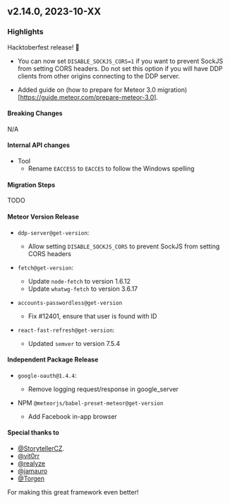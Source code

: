 ## v2.14.0, 2023-10-XX

### Highlights

Hacktoberfest release! 🎉

* You can now set `DISABLE_SOCKJS_CORS=1` if you want to prevent SockJS from setting CORS headers. Do not set this option if you will have DDP clients from other origins connecting to the DDP server.

* Added guide on (how to prepare for Meteor 3.0 migration)[https://guide.meteor.com/prepare-meteor-3.0].

#### Breaking Changes

N/A

####  Internal API changes

* Tool
  - Rename `EACCESS` to `EACCES` to follow the Windows spelling

#### Migration Steps

TODO

#### Meteor Version Release

* `ddp-server@get-version`:
  - Allow setting `DISABLE_SOCKJS_CORS` to prevent SockJS from setting CORS headers

* `fetch@get-version`:
  - Update `node-fetch` to version 1.6.12
  - Update `whatwg-fetch` to version 3.6.17

* `accounts-passwordless@get-version`
  - Fix #12401, ensure that user is found with ID 

* `react-fast-refresh@get-version`:
    - Updated `semver` to version 7.5.4

#### Independent Package Release

* `google-oauth@1.4.4`:
  - Remove logging request/response in google_server

* NPM `@meteorjs/babel-preset-meteor@get-version`
  - Add Facebook in-app browser 


#### Special thanks to

- [@StorytellerCZ](https://github.com/sponsors/StorytellerCZ).
- [@vit0rr](https://github.com/vit0rr)
- [@realyze](https://github.com/realyze)
- [@jamauro](https://github.com/jamauro)
- [@Torgen](https://github.com/Torgen)

For making this great framework even better!


